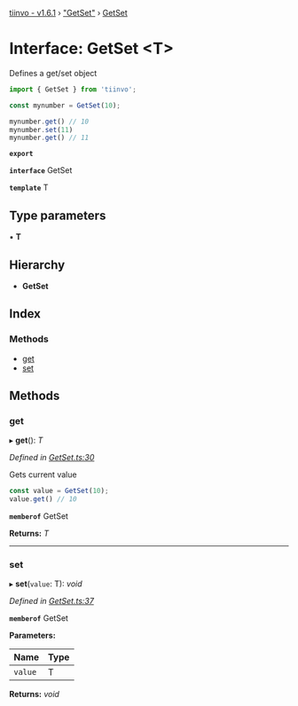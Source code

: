 [tiinvo - v1.6.1](../README.md) › ["GetSet"](../modules/_getset_.md) › [GetSet](_getset_.getset.md)

# Interface: GetSet <**T**>

Defines a get/set object

```ts
import { GetSet } from 'tiinvo';

const mynumber = GetSet(10);

mynumber.get() // 10
mynumber.set(11)
mynumber.get() // 11
```

**`export`** 

**`interface`** GetSet

**`template`** T

## Type parameters

▪ **T**

## Hierarchy

* **GetSet**

## Index

### Methods

* [get](_getset_.getset.md#get)
* [set](_getset_.getset.md#set)

## Methods

###  get

▸ **get**(): *T*

*Defined in [GetSet.ts:30](https://github.com/OctoD/tiinvo/blob/2f7d94f/src/GetSet.ts#L30)*

Gets current value

```ts
const value = GetSet(10);
value.get() // 10
```

**`memberof`** GetSet

**Returns:** *T*

___

###  set

▸ **set**(`value`: T): *void*

*Defined in [GetSet.ts:37](https://github.com/OctoD/tiinvo/blob/2f7d94f/src/GetSet.ts#L37)*

**`memberof`** GetSet

**Parameters:**

Name | Type |
------ | ------ |
`value` | T |

**Returns:** *void*
